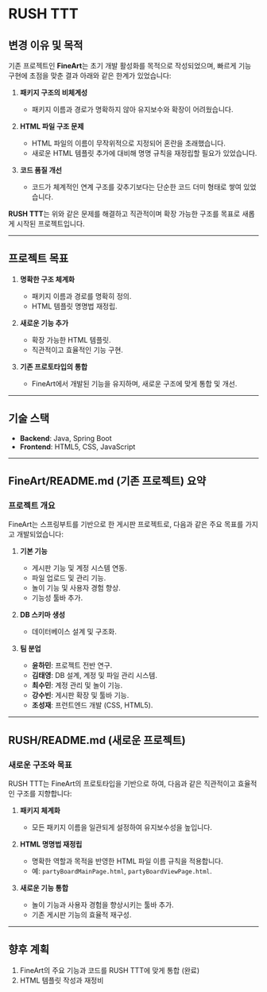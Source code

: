 # RUSH TTT

## 변경 이유 및 목적
기존 프로젝트인 **FineArt**는 초기 개발 활성화를 목적으로 작성되었으며, 빠르게 기능 구현에 초점을 맞춘 결과 아래와 같은 한계가 있었습니다:

1. **패키지 구조의 비체계성**
   - 패키지 이름과 경로가 명확하지 않아 유지보수와 확장이 어려웠습니다.

2. **HTML 파일 구조 문제**
   - HTML 파일의 이름이 무작위적으로 지정되어 혼란을 초래했습니다.
   - 새로운 HTML 템플릿 추가에 대비해 명명 규칙을 재정립할 필요가 있었습니다.

3. **코드 품질 개선**
   - 코드가 체계적인 연계 구조를 갖추기보다는 단순한 코드 더미 형태로 쌓여 있었습니다.

**RUSH TTT**는 위와 같은 문제를 해결하고 직관적이며 확장 가능한 구조를 목표로 새롭게 시작된 프로젝트입니다.

---

## **프로젝트 목표**
1. **명확한 구조 체계화**
   - 패키지 이름과 경로를 명확히 정의.
   - HTML 템플릿 명명법 재정립.

2. **새로운 기능 추가**
   - 확장 가능한 HTML 템플릿.
   - 직관적이고 효율적인 기능 구현.

3. **기존 프로토타입의 통합**
   - FineArt에서 개발된 기능을 유지하며, 새로운 구조에 맞게 통합 및 개선.

---

## **기술 스택**
- **Backend**: Java, Spring Boot
- **Frontend**: HTML5, CSS, JavaScript

---

## **FineArt/README.md (기존 프로젝트) 요약**
### 프로젝트 개요
FineArt는 스프링부트를 기반으로 한 게시판 프로젝트로, 다음과 같은 주요 목표를 가지고 개발되었습니다:
1. **기본 기능**
   - 게시판 기능 및 계정 시스템 연동.
   - 파일 업로드 및 관리 기능.
   - 놀이 기능 및 사용자 경험 향상.
   - 기능성 툴바 추가.

2. **DB 스키마 생성**
   - 데이터베이스 설계 및 구조화.

3. **팀 분업**
   - **윤하민**: 프로젝트 전반 연구.
   - **김태영**: DB 설계, 계정 및 파일 관리 시스템.
   - **최수민**: 계정 관리 및 놀이 기능.
   - **강수빈**: 게시판 확장 및 툴바 기능.
   - **조성재**: 프런트엔드 개발 (CSS, HTML5).

---

## **RUSH/README.md (새로운 프로젝트)**
### 새로운 구조와 목표
RUSH TTT는 FineArt의 프로토타입을 기반으로 하여, 다음과 같은 직관적이고 효율적인 구조를 지향합니다:

1. **패키지 체계화**
   - 모든 패키지 이름을 일관되게 설정하여 유지보수성을 높입니다.

2. **HTML 명명법 재정립**
   - 명확한 역할과 목적을 반영한 HTML 파일 이름 규칙을 적용합니다.
   - 예: `partyBoardMainPage.html`, `partyBoardViewPage.html`.

3. **새로운 기능 통합**
   - 놀이 기능과 사용자 경험을 향상시키는 툴바 추가.
   - 기존 게시판 기능의 효율적 재구성.

---

## **향후 계획**
1. FineArt의 주요 기능과 코드를 RUSH TTT에 맞게 통합 (완료) 
2. HTML 템플릿 작성과 재정비
